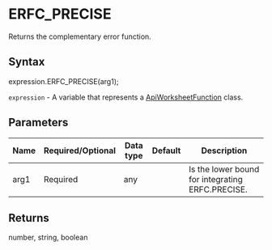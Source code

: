 # ERFC_PRECISE

Returns the complementary error function.

## Syntax

expression.ERFC_PRECISE(arg1);

`expression` - A variable that represents a [ApiWorksheetFunction](../ApiWorksheetFunction.md) class.

## Parameters

| **Name** | **Required/Optional** | **Data type** | **Default** | **Description** |
| ------------- | ------------- | ------------- | ------------- | ------------- |
| arg1 | Required | any |  | Is the lower bound for integrating ERFC.PRECISE. |

## Returns

number, string, boolean